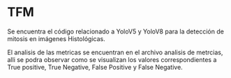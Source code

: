 # TFM
Se encuentra el código relacionado a YoloV5 y YoloV8 para la detección de mitosis en imágenes Histológicas.

El analisis de las metricas se encuentran en el archivo analisis de metrcias, alli se podra observar como se visualizan los valores correspondientes a True positive, True Negative, False Positive y False Negative.

